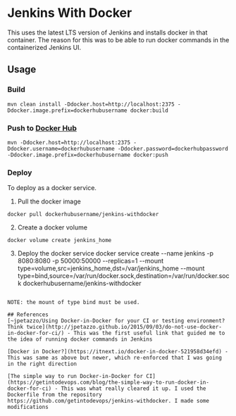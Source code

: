 # Jenkins With Docker
This uses the latest LTS version of Jenkins and installs docker in that container. The reason for this was to be able to run docker commands in the containerized Jenkins UI.

## Usage

### Build
```
mvn clean install -Ddocker.host=http://localhost:2375 -Ddocker.image.prefix=dockerhubusername docker:build
```

### Push to [Docker Hub](https://hub.docker.com)
```
mvn -Ddocker.host=http://localhost:2375 -Ddocker.username=dockerhubusername -Ddocker.password=dockerhubpassword -Ddocker.image.prefix=dockerhubusername docker:push
```

### Deploy
To deploy as a docker service.

1. Pull the docker image
```
docker pull dockerhubusername/jenkins-withdocker
```
2. Create a docker volume
```
docker volume create jenkins_home
```
3. Deploy the docker service
docker service create --name jenkins -p 8080:8080 -p 50000:50000 --replicas=1 --mount type=volume,src=jenkins_home,dst=/var/jenkins_home --mount type=bind,source=/var/run/docker.sock,destination=/var/run/docker.sock dockerhubusername/jenkins-withdocker
```

NOTE: the mount of type bind must be used.

## References
[~jpetazzo/Using Docker-in-Docker for your CI or testing environment? Think twice](http://jpetazzo.github.io/2015/09/03/do-not-use-docker-in-docker-for-ci/) - This was the first useful link that guided me to the idea of running docker commands in Jenkins

[Docker in Docker?](https://itnext.io/docker-in-docker-521958d34efd) - This was same as above but newer, which re-enforced that I was going in the right direction

[The simple way to run Docker-in-Docker for CI](https://getintodevops.com/blog/the-simple-way-to-run-docker-in-docker-for-ci) - This was what really cleared it up. I used the Dockerfile from the repository https://github.com/getintodevops/jenkins-withdocker. I made some modifications
